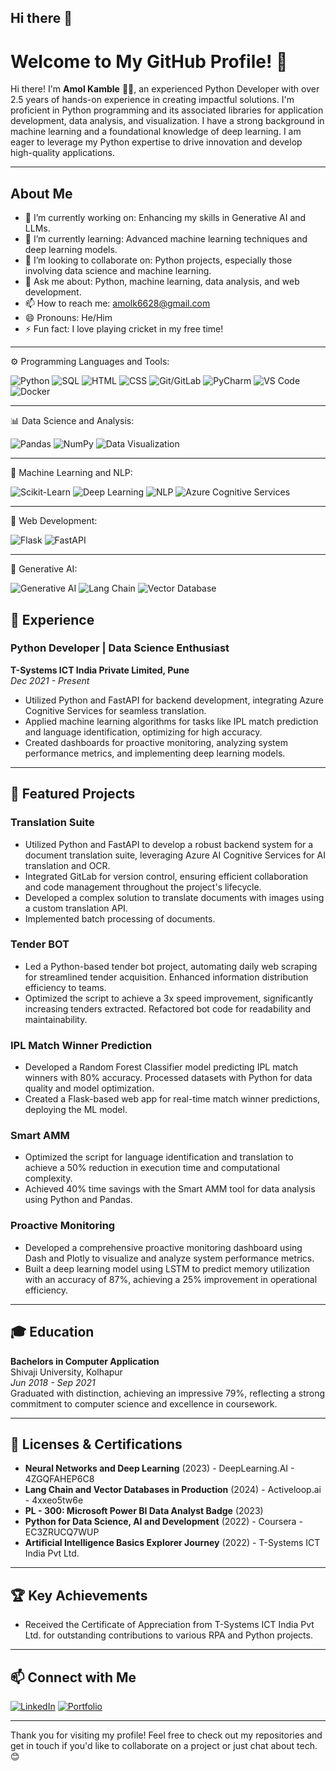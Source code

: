 ## Hi there 👋

# Welcome to My GitHub Profile! 👋

Hi there! I'm **Amol Kamble** 👨‍💻, an experienced Python Developer with over 2.5 years of hands-on experience in creating impactful solutions. I'm proficient in Python programming and its associated libraries for application development, data analysis, and visualization. I have a strong background in machine learning and a foundational knowledge of deep learning. I am eager to leverage my Python expertise to drive innovation and develop high-quality applications.

---

## About Me

- 🔭 I’m currently working on: Enhancing my skills in Generative AI and LLMs.
- 🌱 I’m currently learning: Advanced machine learning techniques and deep learning models.
- 👯 I’m looking to collaborate on: Python projects, especially those involving data science and machine learning.
- 💬 Ask me about: Python, machine learning, data analysis, and web development.
- 📫 How to reach me: [amolk6628@gmail.com](mailto:amolk6628@gmail.com)
- 😄 Pronouns: He/Him
- ⚡ Fun fact: I love playing cricket in my free time!

---

⚙️ Programming Languages and Tools:  

![Python](https://img.shields.io/badge/-Python-05122A?style=flat&logo=python) 
![SQL](https://img.shields.io/badge/-SQL-05122A?style=flat&logo=sql) 
![HTML](https://img.shields.io/badge/-HTML-05122A?style=flat&logo=html5) 
![CSS](https://img.shields.io/badge/-CSS-05122A?style=flat&logo=css3) 
![Git/GitLab](https://img.shields.io/badge/-Git/GitLab-05122A?style=flat&logo=git) 
![PyCharm](https://img.shields.io/badge/-PyCharm-05122A?style=flat&logo=pycharm) 
![VS Code](https://img.shields.io/badge/-VS%20Code-05122A?style=flat&logo=visual-studio-code) 
![Docker](https://img.shields.io/badge/-Docker-05122A?style=flat&logo=docker)

---

📊 Data Science and Analysis:

![Pandas](https://img.shields.io/badge/-Pandas-05122A?style=flat&logo=pandas)
![NumPy](https://img.shields.io/badge/-NumPy-05122A?style=flat&logo=numpy)
![Data Visualization](https://img.shields.io/badge/-Data%20Visualization-05122A?style=flat)

---

🤖 Machine Learning and NLP:

![Scikit-Learn](https://img.shields.io/badge/-Scikit%20Learn-05122A?style=flat&logo=scikit-learn)
![Deep Learning](https://img.shields.io/badge/-Deep%20Learning-05122A?style=flat&logo=tensorflow)
![NLP](https://img.shields.io/badge/-NLP-05122A?style=flat&logo=nlp)
![Azure Cognitive Services](https://img.shields.io/badge/-Azure%20Cognitive%20Services-05122A?style=flat&logo=microsoft)

---

🚀 Web Development:

![Flask](https://img.shields.io/badge/-Flask-05122A?style=flat&logo=flask)
![FastAPI](https://img.shields.io/badge/-FastAPI-05122A?style=flat&logo=fastapi)

---

🧠 Generative AI:

![Generative AI](https://img.shields.io/badge/-Generative%20AI-05122A?style=flat)
![Lang Chain](https://img.shields.io/badge/-Lang%20Chain-05122A?style=flat)
![Vector Database](https://img.shields.io/badge/-Vector%20Database-05122A?style=flat)


## 💼 Experience

### Python Developer | Data Science Enthusiast
**T-Systems ICT India Private Limited, Pune**  
*Dec 2021 - Present*

- Utilized Python and FastAPI for backend development, integrating Azure Cognitive Services for seamless translation.
- Applied machine learning algorithms for tasks like IPL match prediction and language identification, optimizing for high accuracy.
- Created dashboards for proactive monitoring, analyzing system performance metrics, and implementing deep learning models.

---
## 🌟 Featured Projects

### Translation Suite
- Utilized Python and FastAPI to develop a robust backend system for a document translation suite, leveraging Azure AI Cognitive Services for AI translation and OCR.
- Integrated GitLab for version control, ensuring efficient collaboration and code management throughout the project's lifecycle.
- Developed a complex solution to translate documents with images using a custom translation API.
- Implemented batch processing of documents.

### Tender BOT
- Led a Python-based tender bot project, automating daily web scraping for streamlined tender acquisition. Enhanced information distribution efficiency to teams.
- Optimized the script to achieve a 3x speed improvement, significantly increasing tenders extracted. Refactored bot code for readability and maintainability.

### IPL Match Winner Prediction
- Developed a Random Forest Classifier model predicting IPL match winners with 80% accuracy. Processed datasets with Python for data quality and model optimization.
- Created a Flask-based web app for real-time match winner predictions, deploying the ML model.

### Smart AMM
- Optimized the script for language identification and translation to achieve a 50% reduction in execution time and computational complexity.
- Achieved 40% time savings with the Smart AMM tool for data analysis using Python and Pandas.

### Proactive Monitoring
- Developed a comprehensive proactive monitoring dashboard using Dash and Plotly to visualize and analyze system performance metrics.
- Built a deep learning model using LSTM to predict memory utilization with an accuracy of 87%, achieving a 25% improvement in operational efficiency.
---

## 🎓 Education

**Bachelors in Computer Application**  
Shivaji University, Kolhapur  
*Jun 2018 - Sep 2021*  
Graduated with distinction, achieving an impressive 79%, reflecting a strong commitment to computer science and excellence in coursework.

---

## 📜 Licenses & Certifications

- **Neural Networks and Deep Learning** (2023) - DeepLearning.AI - 4ZGQFAHEP6C8
- **Lang Chain and Vector Databases in Production** (2024) - Activeloop.ai - 4xxeo5tw6e
- **PL - 300: Microsoft Power BI Data Analyst Badge** (2023)
- **Python for Data Science, AI and Development** (2022) - Coursera - EC3ZRUCQ7WUP
- **Artificial Intelligence Basics Explorer Journey** (2022) - T-Systems ICT India Pvt Ltd.

---

## 🏆 Key Achievements

- Received the Certificate of Appreciation from T-Systems ICT India Pvt Ltd. for outstanding contributions to various RPA and Python projects.

---

## 📫 Connect with Me

[![LinkedIn](https://img.shields.io/badge/-LinkedIn-0077B5?style=flat&logo=linkedin&logoColor=white)](https://www.linkedin.com/in/yourlinkedin)
[![Portfolio](https://img.shields.io/badge/-Portfolio-000000?style=flat&logo=website&logoColor=white)](https://yourwebsite.com)

---
Thank you for visiting my profile! Feel free to check out my repositories and get in touch if you'd like to collaborate on a project or just chat about tech. 😊

